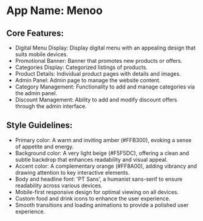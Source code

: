 # **App Name**: Menoo

## Core Features:

- Digital Menu Display: Display digital menu with an appealing design that suits mobile devices.
- Promotional Banner: Banner that promotes new products or offers.
- Categories Display: Categorized listings of products.
- Product Details: Individual product pages with details and images.
- Admin Panel: Admin page to manage the website content.
- Category Management: Functionality to add and manage categories via the admin panel.
- Discount Management: Ability to add and modify discount offers through the admin interface.

## Style Guidelines:

- Primary color: A warm and inviting amber (#FFB300), evoking a sense of appetite and energy.
- Background color: A very light beige (#F5F5DC), offering a clean and subtle backdrop that enhances readability and visual appeal.
- Accent color: A complementary orange (#FF8A00), adding vibrancy and drawing attention to key interactive elements.
- Body and headline font: 'PT Sans', a humanist sans-serif to ensure readability across various devices.
- Mobile-first responsive design for optimal viewing on all devices.
- Custom food and drink icons to enhance the user experience.
- Smooth transitions and loading animations to provide a polished user experience.